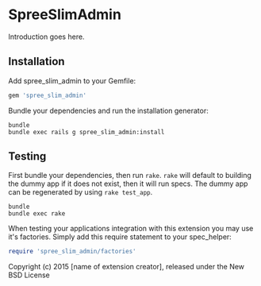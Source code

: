 SpreeSlimAdmin
==============

Introduction goes here.

Installation
------------

Add spree_slim_admin to your Gemfile:

```ruby
gem 'spree_slim_admin'
```

Bundle your dependencies and run the installation generator:

```shell
bundle
bundle exec rails g spree_slim_admin:install
```

Testing
-------

First bundle your dependencies, then run `rake`. `rake` will default to building the dummy app if it does not exist, then it will run specs. The dummy app can be regenerated by using `rake test_app`.

```shell
bundle
bundle exec rake
```

When testing your applications integration with this extension you may use it's factories.
Simply add this require statement to your spec_helper:

```ruby
require 'spree_slim_admin/factories'
```

Copyright (c) 2015 [name of extension creator], released under the New BSD License
